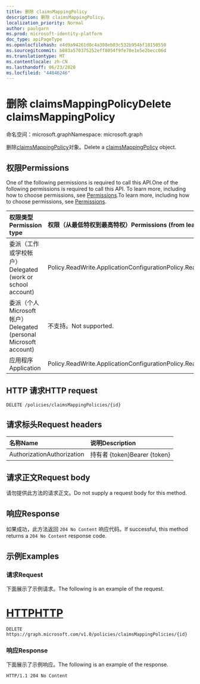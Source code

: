 ```yaml
---
title: 删除 claimsMappingPolicy
description: 删除 claimsMappingPolicy。
localization_priority: Normal
author: paulgarn
ms.prod: microsoft-identity-platform
doc_type: apiPageType
ms.openlocfilehash: e4d9a94261d0c4a308eb03c532b954bf18150550
ms.sourcegitcommit: b083a570375252eff8054f9fe70e1e5e2becc06d
ms.translationtype: MT
ms.contentlocale: zh-CN
ms.lasthandoff: 06/23/2020
ms.locfileid: "44846246"
---
```

# <a name="delete-claimsmappingpolicy"></a><span data-ttu-id="5ca94-103">删除 claimsMappingPolicy</span><span class="sxs-lookup"><span data-stu-id="5ca94-103">Delete claimsMappingPolicy</span></span>

<span data-ttu-id="5ca94-104">命名空间：microsoft.graph</span><span class="sxs-lookup"><span data-stu-id="5ca94-104">Namespace: microsoft.graph</span></span>

<span data-ttu-id="5ca94-105">删除[claimsMappingPolicy](../resources/claimsmappingpolicy.md)对象。</span><span class="sxs-lookup"><span data-stu-id="5ca94-105">Delete a [claimsMappingPolicy](../resources/claimsmappingpolicy.md) object.</span></span>

## <a name="permissions"></a><span data-ttu-id="5ca94-106">权限</span><span class="sxs-lookup"><span data-stu-id="5ca94-106">Permissions</span></span>

<span data-ttu-id="5ca94-107">One of the following permissions is required to call this API.</span><span class="sxs-lookup"><span data-stu-id="5ca94-107">One of the following permissions is required to call this API.</span></span> <span data-ttu-id="5ca94-108">To learn more, including how to choose permissions, see [Permissions](/graph/permissions-reference).</span><span class="sxs-lookup"><span data-stu-id="5ca94-108">To learn more, including how to choose permissions, see [Permissions](/graph/permissions-reference).</span></span>

| <span data-ttu-id="5ca94-109">权限类型</span><span class="sxs-lookup"><span data-stu-id="5ca94-109">Permission type</span></span>                        | <span data-ttu-id="5ca94-110">权限（从最低特权到最高特权）</span><span class="sxs-lookup"><span data-stu-id="5ca94-110">Permissions (from least to most privileged)</span></span> |
|:---------------------------------------|:--------------------------------------------|
| <span data-ttu-id="5ca94-111">委派（工作或学校帐户）</span><span class="sxs-lookup"><span data-stu-id="5ca94-111">Delegated (work or school account)</span></span>     | <span data-ttu-id="5ca94-112">Policy.ReadWrite.ApplicationConfiguration</span><span class="sxs-lookup"><span data-stu-id="5ca94-112">Policy.ReadWrite.ApplicationConfiguration</span></span> |
| <span data-ttu-id="5ca94-113">委派（个人 Microsoft 帐户）</span><span class="sxs-lookup"><span data-stu-id="5ca94-113">Delegated (personal Microsoft account)</span></span> | <span data-ttu-id="5ca94-114">不支持。</span><span class="sxs-lookup"><span data-stu-id="5ca94-114">Not supported.</span></span> |
| <span data-ttu-id="5ca94-115">应用程序</span><span class="sxs-lookup"><span data-stu-id="5ca94-115">Application</span></span>                            | <span data-ttu-id="5ca94-116">Policy.ReadWrite.ApplicationConfiguration</span><span class="sxs-lookup"><span data-stu-id="5ca94-116">Policy.ReadWrite.ApplicationConfiguration</span></span> |

## <a name="http-request"></a><span data-ttu-id="5ca94-117">HTTP 请求</span><span class="sxs-lookup"><span data-stu-id="5ca94-117">HTTP request</span></span>

<!-- { "blockType": "ignored" } -->

```http
DELETE /policies/claimsMappingPolicies/{id}
```

## <a name="request-headers"></a><span data-ttu-id="5ca94-118">请求标头</span><span class="sxs-lookup"><span data-stu-id="5ca94-118">Request headers</span></span>

| <span data-ttu-id="5ca94-119">名称</span><span class="sxs-lookup"><span data-stu-id="5ca94-119">Name</span></span>          | <span data-ttu-id="5ca94-120">说明</span><span class="sxs-lookup"><span data-stu-id="5ca94-120">Description</span></span>   |
|:--------------|:--------------|
| <span data-ttu-id="5ca94-121">Authorization</span><span class="sxs-lookup"><span data-stu-id="5ca94-121">Authorization</span></span> | <span data-ttu-id="5ca94-122">持有者 {token}</span><span class="sxs-lookup"><span data-stu-id="5ca94-122">Bearer {token}</span></span> |

## <a name="request-body"></a><span data-ttu-id="5ca94-123">请求正文</span><span class="sxs-lookup"><span data-stu-id="5ca94-123">Request body</span></span>

<span data-ttu-id="5ca94-124">请勿提供此方法的请求正文。</span><span class="sxs-lookup"><span data-stu-id="5ca94-124">Do not supply a request body for this method.</span></span>

## <a name="response"></a><span data-ttu-id="5ca94-125">响应</span><span class="sxs-lookup"><span data-stu-id="5ca94-125">Response</span></span>

<span data-ttu-id="5ca94-126">如果成功，此方法返回 `204 No Content` 响应代码。</span><span class="sxs-lookup"><span data-stu-id="5ca94-126">If successful, this method returns a `204 No Content` response code.</span></span>

## <a name="examples"></a><span data-ttu-id="5ca94-127">示例</span><span class="sxs-lookup"><span data-stu-id="5ca94-127">Examples</span></span>

### <a name="request"></a><span data-ttu-id="5ca94-128">请求</span><span class="sxs-lookup"><span data-stu-id="5ca94-128">Request</span></span>

<span data-ttu-id="5ca94-129">下面展示了示例请求。</span><span class="sxs-lookup"><span data-stu-id="5ca94-129">The following is an example of the request.</span></span>

# <a name="http"></a>[<span data-ttu-id="5ca94-130">HTTP</span><span class="sxs-lookup"><span data-stu-id="5ca94-130">HTTP</span></span>](#tab/http)
<!-- {
  "blockType": "request",
  "name": "delete_claimsmappingpolicy"
}-->

```http
DELETE https://graph.microsoft.com/v1.0/policies/claimsMappingPolicies/{id}
```

### <a name="response"></a><span data-ttu-id="5ca94-131">响应</span><span class="sxs-lookup"><span data-stu-id="5ca94-131">Response</span></span>

<span data-ttu-id="5ca94-132">下面展示了示例响应。</span><span class="sxs-lookup"><span data-stu-id="5ca94-132">The following is an example of the response.</span></span>

<!-- {
  "blockType": "response",
  "truncated": true
} -->

```http
HTTP/1.1 204 No Content
```

<!-- uuid: 16cd6b66-4b1a-43a1-adaf-3a886856ed98
2019-02-04 14:57:30 UTC -->
<!-- {
  "type": "#page.annotation",
  "description": "Delete claimsMappingPolicy",
  "keywords": "",
  "section": "documentation",
  "tocPath": ""
}-->
